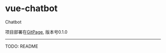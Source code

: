 # vue-chatbot

Chatbot

项目部署在[GitPage](https://wzyjerry.github.io/vue-chatbot/dist/#/), 版本号0.1.0

---
TODO: README